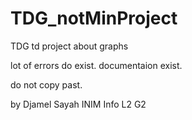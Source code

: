 # TDG_notMinProject
TDG td project about graphs 

lot of errors do exist.
documentaion exist.

do not copy past.

by Djamel Sayah 
INIM Info L2 G2
